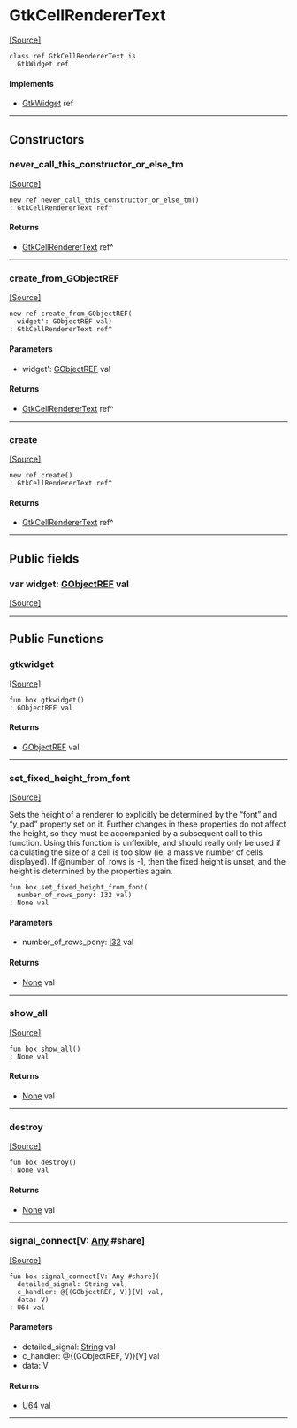 # GtkCellRendererText
<span class="source-link">[[Source]](src/gtk3/GtkCellRendererText.md#L6)</span>
```pony
class ref GtkCellRendererText is
  GtkWidget ref
```

#### Implements

* [GtkWidget](gtk3-GtkWidget.md) ref

---

## Constructors

### never_call_this_constructor_or_else_tm
<span class="source-link">[[Source]](src/gtk3/GtkCellRendererText.md#L10)</span>


```pony
new ref never_call_this_constructor_or_else_tm()
: GtkCellRendererText ref^
```

#### Returns

* [GtkCellRendererText](gtk3-GtkCellRendererText.md) ref^

---

### create_from_GObjectREF
<span class="source-link">[[Source]](src/gtk3/GtkCellRendererText.md#L13)</span>


```pony
new ref create_from_GObjectREF(
  widget': GObjectREF val)
: GtkCellRendererText ref^
```
#### Parameters

*   widget': [GObjectREF](gtk3-..-gobject-GObjectREF.md) val

#### Returns

* [GtkCellRendererText](gtk3-GtkCellRendererText.md) ref^

---

### create
<span class="source-link">[[Source]](src/gtk3/GtkCellRendererText.md#L17)</span>


```pony
new ref create()
: GtkCellRendererText ref^
```

#### Returns

* [GtkCellRendererText](gtk3-GtkCellRendererText.md) ref^

---

## Public fields

### var widget: [GObjectREF](gtk3-..-gobject-GObjectREF.md) val
<span class="source-link">[[Source]](src/gtk3/GtkCellRendererText.md#L7)</span>



---

## Public Functions

### gtkwidget
<span class="source-link">[[Source]](src/gtk3/GtkCellRendererText.md#L9)</span>


```pony
fun box gtkwidget()
: GObjectREF val
```

#### Returns

* [GObjectREF](gtk3-..-gobject-GObjectREF.md) val

---

### set_fixed_height_from_font
<span class="source-link">[[Source]](src/gtk3/GtkCellRendererText.md#L21)</span>


Sets the height of a renderer to explicitly be determined by the “font” and
“y_pad” property set on it.  Further changes in these properties do not
affect the height, so they must be accompanied by a subsequent call to this
function.  Using this function is unflexible, and should really only be used
if calculating the size of a cell is too slow (ie, a massive number of cells
displayed).  If @number_of_rows is -1, then the fixed height is unset, and
the height is determined by the properties again.


```pony
fun box set_fixed_height_from_font(
  number_of_rows_pony: I32 val)
: None val
```
#### Parameters

*   number_of_rows_pony: [I32](builtin-I32.md) val

#### Returns

* [None](builtin-None.md) val

---

### show_all
<span class="source-link">[[Source]](src/gtk3/GtkWidget.md#L4)</span>


```pony
fun box show_all()
: None val
```

#### Returns

* [None](builtin-None.md) val

---

### destroy
<span class="source-link">[[Source]](src/gtk3/GtkWidget.md#L7)</span>


```pony
fun box destroy()
: None val
```

#### Returns

* [None](builtin-None.md) val

---

### signal_connect\[V: [Any](builtin-Any.md) #share\]
<span class="source-link">[[Source]](src/gtk3/GtkWidget.md#L10)</span>


```pony
fun box signal_connect[V: Any #share](
  detailed_signal: String val,
  c_handler: @{(GObjectREF, V)}[V] val,
  data: V)
: U64 val
```
#### Parameters

*   detailed_signal: [String](builtin-String.md) val
*   c_handler: @{(GObjectREF, V)}[V] val
*   data: V

#### Returns

* [U64](builtin-U64.md) val

---

